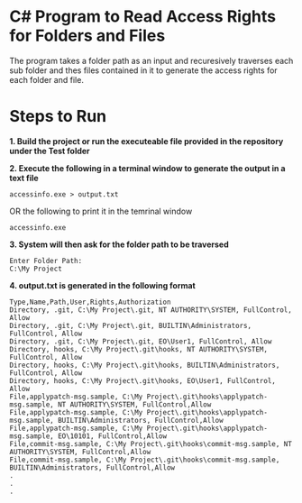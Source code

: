# C# Program to Read Access Rights for Folders and Files

The program takes a folder path as an input and recuresively traverses each sub folder and thes files contained in it to generate the access rights for each folder and file. 

# Steps to Run
__1. Build the project or run the executeable file provided in the repository under the Test folder__

__2. Execute the following in a terminal window to generate the output in a text file__

```
accessinfo.exe > output.txt
```
OR the following to print it in the temrinal window
```
accessinfo.exe
```
__3. System will then ask for the folder path to be traversed__
```
Enter Folder Path: 
C:\My Project
```


__4. output.txt is generated in the following format__
```
Type,Name,Path,User,Rights,Authorization
Directory, .git, C:\My Project\.git, NT AUTHORITY\SYSTEM, FullControl, Allow
Directory, .git, C:\My Project\.git, BUILTIN\Administrators, FullControl, Allow
Directory, .git, C:\My Project\.git, EO\User1, FullControl, Allow
Directory, hooks, C:\My Project\.git\hooks, NT AUTHORITY\SYSTEM, FullControl, Allow
Directory, hooks, C:\My Project\.git\hooks, BUILTIN\Administrators, FullControl, Allow
Directory, hooks, C:\My Project\.git\hooks, EO\User1, FullControl, Allow
File,applypatch-msg.sample, C:\My Project\.git\hooks\applypatch-msg.sample, NT AUTHORITY\SYSTEM, FullControl,Allow
File,applypatch-msg.sample, C:\My Project\.git\hooks\applypatch-msg.sample, BUILTIN\Administrators, FullControl,Allow
File,applypatch-msg.sample, C:\My Project\.git\hooks\applypatch-msg.sample, EO\10101, FullControl,Allow
File,commit-msg.sample, C:\My Project\.git\hooks\commit-msg.sample, NT AUTHORITY\SYSTEM, FullControl,Allow
File,commit-msg.sample, C:\My Project\.git\hooks\commit-msg.sample, BUILTIN\Administrators, FullControl,Allow
.
.
.

```
